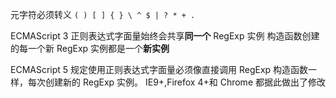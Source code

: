 元字符必须转义
`( ) [ ] { } \ ^ $ | ? * + .`

ECMAScript 3
正则表达式字面量始终会共享**同一个** RegExp 实例
构造函数创建的每一个新 RegExp 实例都是一个**新实例**

ECMAScript 5
规定使用正则表达式字面量必须像直接调用 RegExp 构造函数一样，每次创建新的 RegExp 实例。
IE9+,Firefox 4+和 Chrome 都据此做出了修改


